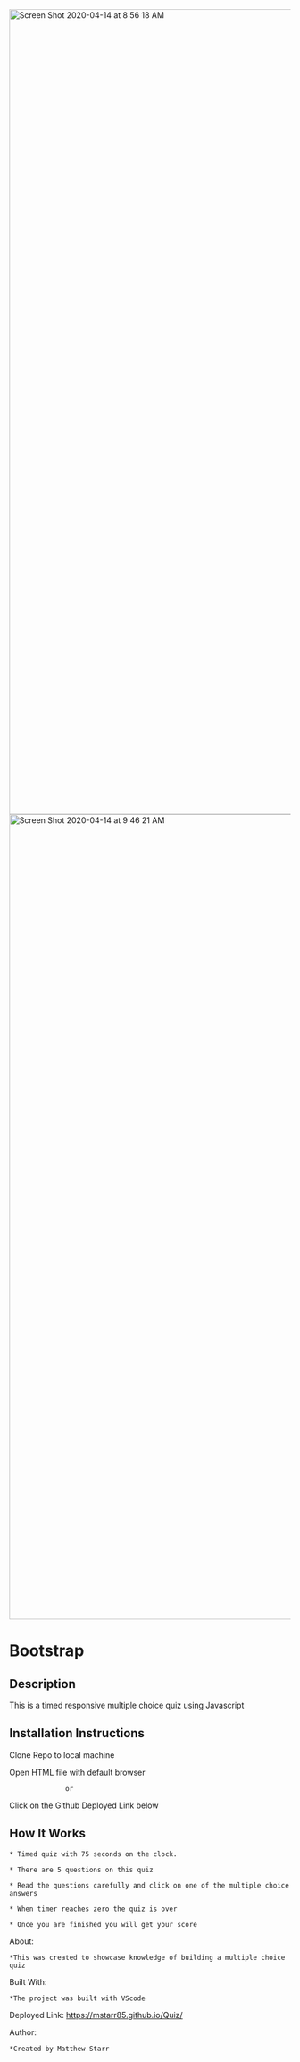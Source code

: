 <img width="1440" alt="Screen Shot 2020-04-14 at 8 56 18 AM" src="https://user-images.githubusercontent.com/53281244/79232092-12ae4a00-7e35-11ea-8a46-b5fc14aebf50.png">

<img width="1440" alt="Screen Shot 2020-04-14 at 9 46 21 AM" src="https://user-images.githubusercontent.com/53281244/79232296-56a14f00-7e35-11ea-9c1b-7bcee8176727.png">

# Bootstrap

## Description

   This is a timed responsive multiple choice quiz using Javascript

## Installation Instructions

   Clone Repo to local machine
   
   Open HTML file with default browser 
   
                  or
                  
   Click on the Github Deployed Link below
   
## How It Works

    * Timed quiz with 75 seconds on the clock.  
    
    * There are 5 questions on this quiz     

    * Read the questions carefully and click on one of the multiple choice answers

    * When timer reaches zero the quiz is over
    
    * Once you are finished you will get your score

About:

    *This was created to showcase knowledge of building a multiple choice quiz

Built With: 

    *The project was built with VScode

Deployed Link: https://mstarr85.github.io/Quiz/

Author: 
    
    *Created by Matthew Starr

